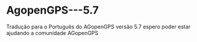 # AgopenGPS---5.7
Tradução para o Português do AGopenGPS versão 5.7 espero poder estar ajudando a comunidade AGopenGPS
